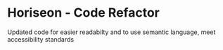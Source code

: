 # Horiseon - Code Refactor

Updated code for easier readabilty and to use semantic language, meet accessibility standards